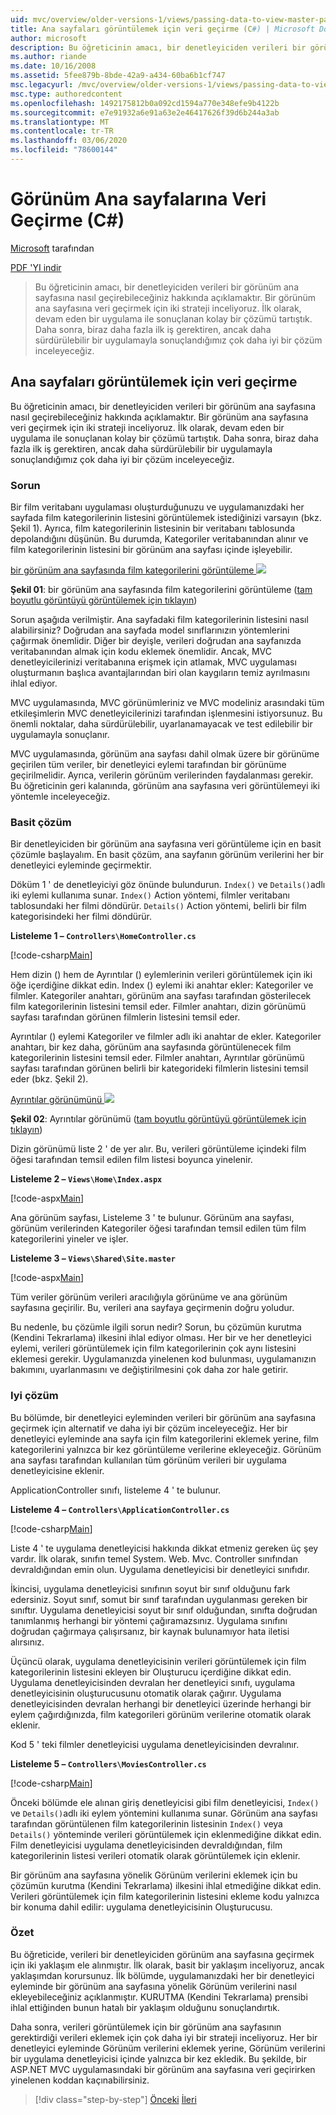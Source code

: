 ```yaml
---
uid: mvc/overview/older-versions-1/views/passing-data-to-view-master-pages-cs
title: Ana sayfaları görüntülemek için veri geçirme (C#) | Microsoft Docs
author: microsoft
description: Bu öğreticinin amacı, bir denetleyiciden verileri bir görünüm ana sayfasına nasıl geçirebileceğiniz hakkında açıklamaktır. Verileri bir görünüme iletmek için iki strateji inceliyoruz...
ms.author: riande
ms.date: 10/16/2008
ms.assetid: 5fee879b-8bde-42a9-a434-60ba6b1cf747
msc.legacyurl: /mvc/overview/older-versions-1/views/passing-data-to-view-master-pages-cs
msc.type: authoredcontent
ms.openlocfilehash: 1492175812b0a092cd1594a770e348efe9b4122b
ms.sourcegitcommit: e7e91932a6e91a63e2e46417626f39d6b244a3ab
ms.translationtype: MT
ms.contentlocale: tr-TR
ms.lasthandoff: 03/06/2020
ms.locfileid: "78600144"
---
```

# <a name="passing-data-to-view-master-pages-c"></a>Görünüm Ana sayfalarına Veri Geçirme (C#)

[Microsoft](https://github.com/microsoft) tarafından

[PDF 'YI indir](https://download.microsoft.com/download/e/f/3/ef3f2ff6-7424-48f7-bdaa-180ef64c3490/ASPNET_MVC_Tutorial_13_CS.pdf)

> Bu öğreticinin amacı, bir denetleyiciden verileri bir görünüm ana sayfasına nasıl geçirebileceğiniz hakkında açıklamaktır. Bir görünüm ana sayfasına veri geçirmek için iki strateji inceliyoruz. İlk olarak, devam eden bir uygulama ile sonuçlanan kolay bir çözümü tartıştık. Daha sonra, biraz daha fazla ilk iş gerektiren, ancak daha sürdürülebilir bir uygulamayla sonuçlandığımız çok daha iyi bir çözüm inceleyeceğiz.

## <a name="passing-data-to-view-master-pages"></a>Ana sayfaları görüntülemek için veri geçirme

Bu öğreticinin amacı, bir denetleyiciden verileri bir görünüm ana sayfasına nasıl geçirebileceğiniz hakkında açıklamaktır. Bir görünüm ana sayfasına veri geçirmek için iki strateji inceliyoruz. İlk olarak, devam eden bir uygulama ile sonuçlanan kolay bir çözümü tartıştık. Daha sonra, biraz daha fazla ilk iş gerektiren, ancak daha sürdürülebilir bir uygulamayla sonuçlandığımız çok daha iyi bir çözüm inceleyeceğiz.

### <a name="the-problem"></a>Sorun

Bir film veritabanı uygulaması oluşturduğunuzu ve uygulamanızdaki her sayfada film kategorilerinin listesini görüntülemek istediğinizi varsayın (bkz. Şekil 1). Ayrıca, film kategorilerinin listesinin bir veritabanı tablosunda depolandığını düşünün. Bu durumda, Kategoriler veritabanından alınır ve film kategorilerinin listesini bir görünüm ana sayfası içinde işleyebilir.

[bir görünüm ana sayfasında film kategorilerini görüntüleme ![](passing-data-to-view-master-pages-cs/_static/image2.png)](passing-data-to-view-master-pages-cs/_static/image1.png)

**Şekil 01**: bir görünüm ana sayfasında film kategorilerini görüntüleme ([tam boyutlu görüntüyü görüntülemek için tıklayın](passing-data-to-view-master-pages-cs/_static/image3.png))

Sorun aşağıda verilmiştir. Ana sayfadaki film kategorilerinin listesini nasıl alabilirsiniz? Doğrudan ana sayfada model sınıflarınızın yöntemlerini çağırmak önemlidir. Diğer bir deyişle, verileri doğrudan ana sayfanızda veritabanından almak için kodu eklemek önemlidir. Ancak, MVC denetleyicilerinizi veritabanına erişmek için atlamak, MVC uygulaması oluşturmanın başlıca avantajlarından biri olan kaygıların temiz ayrılmasını ihlal ediyor.

MVC uygulamasında, MVC görünümleriniz ve MVC modeliniz arasındaki tüm etkileşimlerin MVC denetleyicilerinizi tarafından işlenmesini istiyorsunuz. Bu önemli noktalar, daha sürdürülebilir, uyarlanamayacak ve test edilebilir bir uygulamayla sonuçlanır.

MVC uygulamasında, görünüm ana sayfası dahil olmak üzere bir görünüme geçirilen tüm veriler, bir denetleyici eylemi tarafından bir görünüme geçirilmelidir. Ayrıca, verilerin görünüm verilerinden faydalanması gerekir. Bu öğreticinin geri kalanında, görünüm ana sayfasına veri görüntülemeyi iki yöntemle inceleyeceğiz.

### <a name="the-simple-solution"></a>Basit çözüm

Bir denetleyiciden bir görünüm ana sayfasına veri görüntüleme için en basit çözümle başlayalım. En basit çözüm, ana sayfanın görünüm verilerini her bir denetleyici eyleminde geçirmektir.

Döküm 1 ' de denetleyiciyi göz önünde bulundurun. `Index()` ve `Details()`adlı iki eylemi kullanıma sunar. `Index()` Action yöntemi, filmler veritabanı tablosundaki her filmi döndürür. `Details()` Action yöntemi, belirli bir film kategorisindeki her filmi döndürür.

**Listeleme 1 – `Controllers\HomeController.cs`**

[!code-csharp[Main](passing-data-to-view-master-pages-cs/samples/sample1.cs)]

Hem dizin () hem de Ayrıntılar () eylemlerinin verileri görüntülemek için iki öğe içerdiğine dikkat edin. Index () eylemi iki anahtar ekler: Kategoriler ve filmler. Kategoriler anahtarı, görünüm ana sayfası tarafından gösterilecek film kategorilerinin listesini temsil eder. Filmler anahtarı, dizin görünümü sayfası tarafından görünen filmlerin listesini temsil eder.

Ayrıntılar () eylemi Kategoriler ve filmler adlı iki anahtar de ekler. Kategoriler anahtarı, bir kez daha, görünüm ana sayfasında görüntülenecek film kategorilerinin listesini temsil eder. Filmler anahtarı, Ayrıntılar görünümü sayfası tarafından görünen belirli bir kategorideki filmlerin listesini temsil eder (bkz. Şekil 2).

[Ayrıntılar görünümünü ![](passing-data-to-view-master-pages-cs/_static/image5.png)](passing-data-to-view-master-pages-cs/_static/image4.png)

**Şekil 02**: Ayrıntılar görünümü ([tam boyutlu görüntüyü görüntülemek için tıklayın](passing-data-to-view-master-pages-cs/_static/image6.png))

Dizin görünümü liste 2 ' de yer alır. Bu, verileri görüntüleme içindeki film öğesi tarafından temsil edilen film listesi boyunca yinelenir.

**Listeleme 2 – `Views\Home\Index.aspx`**

[!code-aspx[Main](passing-data-to-view-master-pages-cs/samples/sample2.aspx)]

Ana görünüm sayfası, Listeleme 3 ' te bulunur. Görünüm ana sayfası, görünüm verilerinden Kategoriler öğesi tarafından temsil edilen tüm film kategorilerini yineler ve işler.

**Listeleme 3 – `Views\Shared\Site.master`**

[!code-aspx[Main](passing-data-to-view-master-pages-cs/samples/sample3.aspx)]

Tüm veriler görünüm verileri aracılığıyla görünüme ve ana görünüm sayfasına geçirilir. Bu, verileri ana sayfaya geçirmenin doğru yoludur.

Bu nedenle, bu çözümle ilgili sorun nedir? Sorun, bu çözümün kurutma (Kendini Tekrarlama) ilkesini ihlal ediyor olması. Her bir ve her denetleyici eylemi, verileri görüntülemek için film kategorilerinin çok aynı listesini eklemesi gerekir. Uygulamanızda yinelenen kod bulunması, uygulamanızın bakımını, uyarlanmasını ve değiştirilmesini çok daha zor hale getirir.

### <a name="the-good-solution"></a>Iyi çözüm

Bu bölümde, bir denetleyici eyleminden verileri bir görünüm ana sayfasına geçirmek için alternatif ve daha iyi bir çözüm inceleyeceğiz. Her bir denetleyici eyleminde ana sayfa için film kategorilerini eklemek yerine, film kategorilerini yalnızca bir kez görüntüleme verilerine ekleyeceğiz. Görünüm ana sayfası tarafından kullanılan tüm görünüm verileri bir uygulama denetleyicisine eklenir.

ApplicationController sınıfı, listeleme 4 ' te bulunur.

**Listeleme 4 – `Controllers\ApplicationController.cs`**

[!code-csharp[Main](passing-data-to-view-master-pages-cs/samples/sample4.cs)]

Liste 4 ' te uygulama denetleyicisi hakkında dikkat etmeniz gereken üç şey vardır. İlk olarak, sınıfın temel System. Web. Mvc. Controller sınıfından devraldığından emin olun. Uygulama denetleyicisi bir denetleyici sınıfıdır.

İkincisi, uygulama denetleyicisi sınıfının soyut bir sınıf olduğunu fark edersiniz. Soyut sınıf, somut bir sınıf tarafından uygulanması gereken bir sınıftır. Uygulama denetleyicisi soyut bir sınıf olduğundan, sınıfta doğrudan tanımlanmış herhangi bir yöntemi çağıramazsınız. Uygulama sınıfını doğrudan çağırmaya çalışırsanız, bir kaynak bulunamıyor hata iletisi alırsınız.

Üçüncü olarak, uygulama denetleyicisinin verileri görüntülemek için film kategorilerinin listesini ekleyen bir Oluşturucu içerdiğine dikkat edin. Uygulama denetleyicisinden devralan her denetleyici sınıfı, uygulama denetleyicisinin oluşturucusunu otomatik olarak çağırır. Uygulama denetleyicisinden devralan herhangi bir denetleyici üzerinde herhangi bir eylem çağırdığınızda, film kategorileri görünüm verilerine otomatik olarak eklenir.

Kod 5 ' teki filmler denetleyicisi uygulama denetleyicisinden devralınır.

**Listeleme 5 – `Controllers\MoviesController.cs`**

[!code-csharp[Main](passing-data-to-view-master-pages-cs/samples/sample5.cs)]

Önceki bölümde ele alınan giriş denetleyicisi gibi film denetleyicisi, `Index()` ve `Details()`adlı iki eylem yöntemini kullanıma sunar. Görünüm ana sayfası tarafından görüntülenen film kategorilerinin listesinin `Index()` veya `Details()` yönteminde verileri görüntülemek için eklenmediğine dikkat edin. Film denetleyicisi uygulama denetleyicisinden devraldığından, film kategorilerinin listesi verileri otomatik olarak görüntülemek için eklenir.

Bir görünüm ana sayfasına yönelik Görünüm verilerini eklemek için bu çözümün kurutma (Kendini Tekrarlama) ilkesini ihlal etmediğine dikkat edin. Verileri görüntülemek için film kategorilerinin listesini ekleme kodu yalnızca bir konuma dahil edilir: uygulama denetleyicisinin Oluşturucusu.

### <a name="summary"></a>Özet

Bu öğreticide, verileri bir denetleyiciden görünüm ana sayfasına geçirmek için iki yaklaşım ele alınmıştır. İlk olarak, basit bir yaklaşım inceliyoruz, ancak yaklaşımdan korursunuz. İlk bölümde, uygulamanızdaki her bir denetleyici eyleminde bir görünüm ana sayfasına yönelik Görünüm verilerini nasıl ekleyebileceğiniz açıklanmıştır. KURUTMA (Kendini Tekrarlama) prensibi ihlal ettiğinden bunun hatalı bir yaklaşım olduğunu sonuçlandırtık.

Daha sonra, verileri görüntülemek için bir görünüm ana sayfasının gerektirdiği verileri eklemek için çok daha iyi bir strateji inceliyoruz. Her bir denetleyici eyleminde Görünüm verilerini eklemek yerine, Görünüm verilerini bir uygulama denetleyicisi içinde yalnızca bir kez ekledik. Bu şekilde, bir ASP.NET MVC uygulamasındaki bir görünüm ana sayfasına veri geçirirken yinelenen koddan kaçınabilirsiniz.

> [!div class="step-by-step"]
> [Önceki](creating-page-layouts-with-view-master-pages-cs.md)
> [İleri](asp-net-mvc-views-overview-vb.md)
